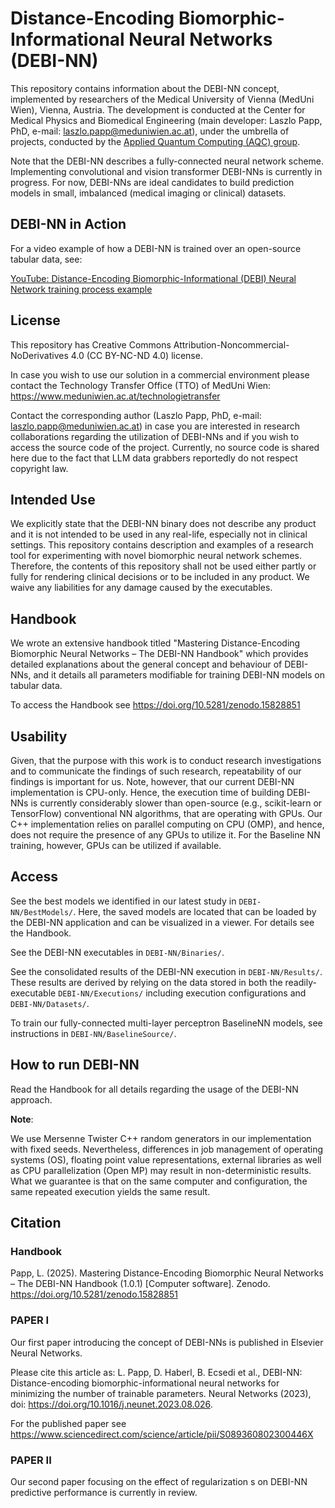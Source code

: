 # Distance-Encoding Biomorphic-Informational Neural Networks (DEBI-NN)
This repository contains information about the DEBI-NN concept, implemented by researchers of the Medical University of Vienna (MedUni Wien), Vienna, Austria. The development is conducted at the Center for Medical Physics and Biomedical Engineering (main developer: Laszlo Papp, PhD, e-mail: laszlo.papp@meduniwien.ac.at), under the umbrella of projects, conducted by the [Applied Quantum Computing (AQC) group](https://mpbmt.meduniwien.ac.at/en/research/quantum-computing/).

Note that the DEBI-NN describes a fully-connected neural network scheme. Implementing convolutional and vision transformer DEBI-NNs is currently in progress. For now, DEBI-NNs are ideal candidates to build prediction models in small, imbalanced (medical imaging or clinical) datasets.

## DEBI-NN in Action
For a video example of how a DEBI-NN is trained over an open-source tabular data, see:

[YouTube: Distance-Encoding Biomorphic-Informational (DEBI) Neural Network training process example](https://youtu.be/S4Dj5qc7Rno)

## License

This repository has Creative Commons Attribution-Noncommercial-NoDerivatives 4.0 (CC BY-NC-ND 4.0) license.

In case you wish to use our solution in a commercial environment please contact the Technology Transfer Office (TTO) of MedUni Wien: https://www.meduniwien.ac.at/technologietransfer

Contact the corresponding author (Laszlo Papp, PhD, e-mail: laszlo.papp@meduniwien.ac.at) in case you are interested in research collaborations regarding the utilization of DEBI-NNs and if you wish to access the source code of the project. Currently, no source code is shared here due to the fact that LLM data grabbers reportedly do not respect copyright law.

## Intended Use
We explicitly state that the DEBI-NN binary does not describe any product and it is not intended to be used in any real-life, especially not in clinical settings. This repository contains description and examples of a research tool for experimenting with novel biomorphic neural network schemes. Therefore, the contents of this repository shall not be used either partly or fully for rendering clinical decisions or to be included in any product. We waive any liabilities for any damage caused by the executables.

## Handbook

We wrote an extensive handbook titled "Mastering Distance-Encoding Biomorphic Neural Networks – The DEBI-NN Handbook" which provides detailed explanations about the general concept and behaviour of DEBI-NNs, and it details all parameters modifiable for training DEBI-NN models on tabular data.

To access the Handbook see https://doi.org/10.5281/zenodo.15828851


## Usability
Given, that the purpose with this work is to conduct research investigations and to communicate the findings of such research, repeatability of our findings is important for us. Note, however, that our current DEBI-NN implementation is CPU-only. Hence, the execution time of building DEBI-NNs is currently considerably slower than open-source (e.g., scikit-learn or TensorFlow) conventional NN algorithms, that are operating with GPUs. Our C++ implementation relies on parallel computing on CPU (OMP), and hence, does not require the presence of any GPUs to utilize it. For the Baseline NN training, however, GPUs can be utilized if available.


## Access

See the best models we identified in our latest study in `DEBI-NN/BestModels/`. Here, the saved models are located that can be loaded by the DEBI-NN application and can be visualized in a viewer. For details see the Handbook.

See the DEBI-NN executables in `DEBI-NN/Binaries/`.

See the consolidated results of the DEBI-NN execution in `DEBI-NN/Results/`. These results are derived by relying on the data stored in both the readily-executable `DEBI-NN/Executions/` including execution configurations and `DEBI-NN/Datasets/`.

To train our fully-connected multi-layer perceptron BaselineNN models, see instructions in `DEBI-NN/BaselineSource/`.


## How to run DEBI-NN

Read the Handbook for all details regarding the usage of the DEBI-NN approach.

**Note**:

We use Mersenne Twister C++ random generators in our implementation with fixed seeds. Nevertheless, differences in job management of operating systems (OS), floating point value representations, external libraries as well as CPU parallelization (Open MP) may result in non-deterministic results. What we guarantee is that on the same computer and configuration, the same repeated execution yields the same result.


## Citation

### Handbook

Papp, L. (2025). Mastering Distance-Encoding Biomorphic Neural Networks – The DEBI-NN Handbook (1.0.1) [Computer software]. Zenodo. https://doi.org/10.5281/zenodo.15828851

### PAPER I

Our first paper introducing the concept of DEBI-NNs is published in Elsevier Neural Networks.

Please cite this article as: L. Papp, D. Haberl, B. Ecsedi et al., DEBI-NN: Distance-encoding
biomorphic-informational neural networks for minimizing the number of trainable parameters.
Neural Networks (2023), doi: https://doi.org/10.1016/j.neunet.2023.08.026.

For the published paper see https://www.sciencedirect.com/science/article/pii/S089360802300446X

### PAPER II

Our second paper focusing on the effect of regularization s on DEBI-NN predictive performance is currently in review.

